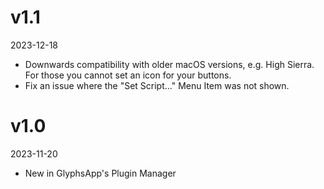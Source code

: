 # v1.1

2023-12-18

- Downwards compatibility with older macOS versions, e.g. High Sierra. For those you cannot set an icon for your buttons.
- Fix an issue where the "Set Script..." Menu Item was not shown.

# v1.0

2023-11-20

- New in GlyphsApp's Plugin Manager
